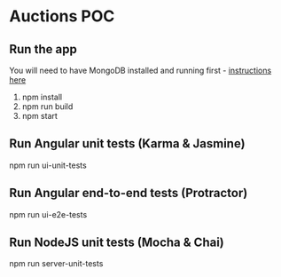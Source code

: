 # Auctions POC

## Run the app

You will need to have MongoDB installed and running first - [instructions here](https://treehouse.github.io/installation-guides/mac/mongo-mac.html)

1. npm install
2. npm run build
3. npm start

## Run Angular unit tests (Karma & Jasmine)

npm run ui-unit-tests

## Run Angular end-to-end tests (Protractor)

npm run ui-e2e-tests

## Run NodeJS unit tests (Mocha & Chai)

npm run server-unit-tests